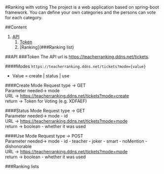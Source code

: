 #Ranking with voting
The project is a web application based on spring-boot framework.
You can define your own categories and the persons can vote for each category.

##Content
1. [API](#API)
   1. [Token](###Token)
   2. [Ranking](###Ranking list)

##API
###Token
The API url is https://teacherranking.ddns.net/tickets.

####Modes
```https://teacherranking.ddns.net/tickets?mode={value}```

- Value = create | status | use

####Create Mode
Request type -> GET <br>
Parameter needed-> mode <br>
URL -> https://teacherranking.ddns.net/tickets?mode=create <br>
return -> Token for Voting (e.g. XDFAEF)

####Status Mode
Request type -> GET <br>
Parameter needed-> mode - id <br>
URL -> https://teacherranking.ddns.net/tickets?mode=mode <br>
return -> boolean - whether it was used

####Use Mode
Request type -> POST <br>
Parameter needed-> mode - id - teacher - joker - smart - noMention - dishonorable <br>
URL -> https://teacherranking.ddns.net/tickets?mode=mode <br>
return -> boolean - whether it was used

###Ranking lists